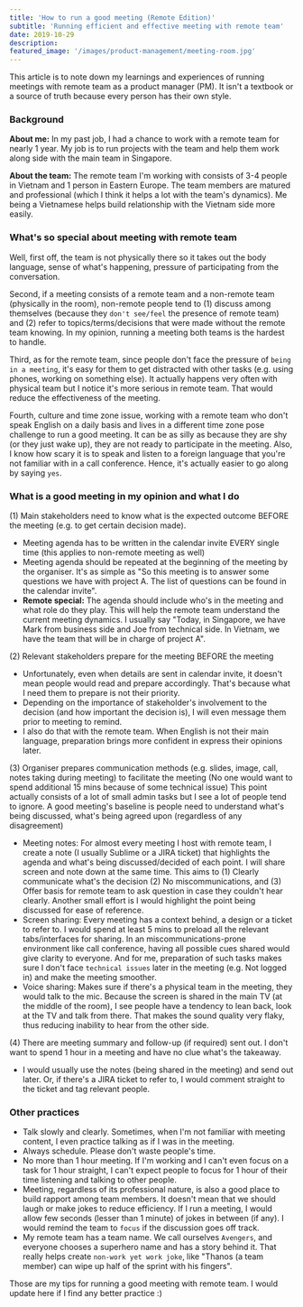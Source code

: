 ```yaml
---
title: 'How to run a good meeting (Remote Edition)'
subtitle: 'Running efficient and effective meeting with remote team'
date: 2019-10-29
description:
featured_image: '/images/product-management/meeting-room.jpg'
---
```

This article is to note down my learnings and experiences of running meetings with remote team as a product manager (PM). It isn't a textbook or a source of truth because every person has their own style.

### Background
**About me:** In my past job, I had a chance to work with a remote team for nearly 1 year. My job is to run projects with the team and help them work along side with the main team in Singapore.

**About the team:** The remote team I'm working with consists of 3-4 people in Vietnam and 1 person in Eastern Europe. The team members are matured and professional (which I think it helps a lot with the team's dynamics). Me being a Vietnamese helps build relationship with the Vietnam side more easily.

### What's so special about meeting with remote team
Well, first off, the team is not physically there so it takes out the body language, sense of what's happening, pressure of participating from the conversation.

Second, if a meeting consists of a remote team and a non-remote team (physically in the room), non-remote people tend to (1) discuss among themselves (because they `don't see/feel` the presence of remote team) and (2) refer to topics/terms/decisions that were made without the remote team knowing. In my opinion, running a meeting both teams is the hardest to handle.

Third, as for the remote team, since people don't face the pressure of `being in a meeting`, it's easy for them to get distracted with other tasks (e.g. using phones, working on something else). It actually happens very often with physical team but I notice it's more serious in remote team. That would reduce the effectiveness of the meeting.

Fourth, culture and time zone issue, working with a remote team who don't speak English on a daily basis and lives in a different time zone pose challenge to run a good meeting. It can be as silly as because they are shy (or they just wake up), they are not ready to participate in the meeting. Also, I know how scary it is to speak and listen to a foreign language that you're not familiar with in a call conference. Hence, it's actually easier to go along by saying `yes`.

### What is a good meeting in my opinion and what I do
(1) Main stakeholders need to know what is the expected outcome BEFORE the meeting (e.g. to get certain decision made).
- Meeting agenda has to be written in the calendar invite EVERY single time (this applies to non-remote meeting as well)
- Meeting agenda should be repeated at the beginning of the meeting by the organiser. It's as simple as "So this meeting is to answer some questions we have with project A. The list of questions can be found in the calendar invite".
- **Remote special:** The agenda should include who's in the meeting and what role do they play. This will help the remote team understand the current meeting dynamics. I usually say "Today, in Singapore, we have Mark from business side and Joe from technical side. In Vietnam, we have the team that will be in charge of project A".

(2) Relevant stakeholders prepare for the meeting BEFORE the meeting
- Unfortunately, even when details are sent in calendar invite, it doesn't mean people would read and prepare accordingly. That's because what I need them to prepare is not their priority.
- Depending on the importance of stakeholder's involvement to the decision (and how important the decision is), I will even message them prior to meeting to remind.
- I also do that with the remote team. When English is not their main language, preparation brings more confident in express their opinions later.

(3) Organiser prepares communication methods (e.g. slides, image, call, notes taking during meeting) to facilitate the meeting (No one would want to spend additional 15 mins because of some technical issue)
This point actually consists of a lot of small admin tasks but I see a lot of people tend to ignore. A good meeting's baseline is people need to understand what's being discussed, what's being agreed upon (regardless of any disagreement)
- Meeting notes: For almost every meeting I host with remote team, I create a note (I usually Sublime or a JIRA ticket) that highlights the agenda and what's being discussed/decided of each point. I will share screen and note down at the same time. This aims to (1) Clearly communicate what's the decision (2) No miscommunications, and (3) Offer basis for remote team to ask question in case they couldn't hear clearly. Another small effort is I would highlight the point being discussed for ease of reference.
- Screen sharing: Every meeting has a context behind, a design or a ticket to refer to. I would spend at least 5 mins to preload all the relevant tabs/interfaces for sharing. In an miscommunications-prone environment like call conference, having all possible cues shared would give clarity to everyone. And for me, preparation of such tasks makes sure I don't face `technical issues` later in the meeting (e.g. Not logged in) and make the meeting smoother.
- Voice sharing: Makes sure if there's a physical team in the meeting, they would talk to the mic. Because the screen is shared in the main TV (at the middle of the room), I see people have a tendency to lean back, look at the TV and talk from there. That makes the sound quality very flaky, thus reducing inability to hear from the other side.

(4) There are meeting summary and follow-up (if required) sent out. I don't want to spend 1 hour in a meeting and have no clue what's the takeaway.
- I would usually use the notes (being shared in the meeting) and send out later. Or, if there's a JIRA ticket to refer to, I would comment straight to the ticket and tag relevant people.

### Other practices
- Talk slowly and clearly. Sometimes, when I'm not familiar with meeting content, I even practice talking as if I was in the meeting.
- Always schedule. Please don't waste people's time.
- No more than 1 hour meeting. If I'm working and I can't even focus on a task for 1 hour straight, I can't expect people to focus for 1 hour of their time listening and talking to other people.
- Meeting, regardless of its professional nature, is also a good place to build rapport among team members. It doesn't mean that we should laugh or make jokes to reduce efficiency. If I run a meeting, I would allow few seconds (lesser than 1 minute) of jokes in between (if any). I would remind the team to `focus` if the discussion goes off track.
- My remote team has a team name. We call ourselves `Avengers`, and everyone chooses a superhero name and has a story behind it. That really helps create `non-work yet work joke`, like "Thanos (a team member) can wipe up half of the sprint with his fingers".

Those are my tips for running a good meeting with remote team. I would update here if I find any better practice :)

